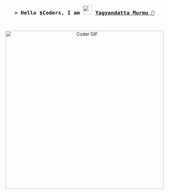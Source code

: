 <!-- Intro  -->
<h3 align="center">
        <samp>&gt; Hello $Coders, I am <img src="https://github.com/TheDudeThatCode/TheDudeThatCode/blob/master/Assets/Hi.gif" width="29px">
                <b><a target="_blank" href="https://www.linkedin.com/in/yagyandatta-murmu/">Yagyandatta Murmu </a>🧑</b>
        </samp>
</h3>
<br>

<!--Header-->
<p align="center">
  <img src="https://media.giphy.com/media/SWoSkN6DxTszqIKEqv/giphy.gif" alt="Coder GIF" width="500">
</p>

